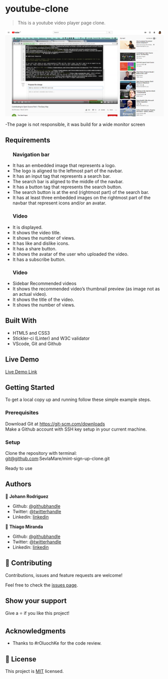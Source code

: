 # youtube-clone

> This is a youtube video player page clone.

![screenshot](https://github.com/SevlaMare/youtube-clone/blob/master/images/screenshot.png)

-The page is not responsible, it was build for a wide monitor screen<br>

## Requirements

<ul>
  <h3>Navigation bar</h3>
  <li>It has an embedded image that represents a logo.</li>
  <li>The logo is aligned to the leftmost part of the navbar.</li>
  <li>It has an input tag that represents a search bar.</li>
  <li>The search bar is aligned to the middle of the navbar.</li>
  <li>It has a button tag that represents the search button.</li>
  <li>The search button is at the end (rightmost part) of the search bar.</li>
  <li>It has at least three embedded images on the rightmost part of the navbar that represent icons and/or an avatar.</li>
</ul>

<ul>
  <h3>Video</h3>
  <li>It is displayed.</li>
  <li>It shows the video title.</li>
  <li>It shows the number of views.</li>
  <li>It has like and dislike icons.</li>
  <li>It has a share button.</li>
  <li>It shows the avatar of the user who uploaded the video.</li>
  <li>It has a subscribe button.</li>
</ul>

<ul>
  <h3>Video</h3>
  <li>Sidebar Recommended videos</li>
  <li>It shows the recommended video’s thumbnail preview (as image not as an actual video).</li>
  <li>It shows the title of the video.</li>
  <li>It shows the number of views.</li>
</ul>

## Built With

- HTML5 and CSS3 <br>
- Stickler-ci (Linter) and W3C validator <br>
- VScode, Git and Github <br>

## Live Demo

[Live Demo Link](https://sevlamare.github.io/youtube-clone/)


## Getting Started

To get a local copy up and running follow these simple example steps.

### Prerequisites
Download Git at https://git-scm.com/downloads<br>
Make a Github account with SSH key setup in your current machine.

### Setup
Clone the repository with terminal:<br>
git@github.com:SevlaMare/mint-sign-up-clone.git

Ready to use


## Authors

👤 **Johann Rodriguez**

- Github: [@githubhandle](https://github.com/JohannRodriguez)
- Twitter: [@twitterhandle](https://twitter.com/JohannRodriguez)
- Linkedin: [linkedin](https://linkedin.com/JohannRodriguez)

👤 **Thiago Miranda**

- Github: [@githubhandle](https://github.com/SevlaMare)
- Twitter: [@twitterhandle](https://twitter.com/SevlaMare)
- Linkedin: [linkedin](https://www.linkedin.com/in/sevlamare)

## 🤝 Contributing

Contributions, issues and feature requests are welcome!

Feel free to check the [issues page](issues/).

## Show your support

Give a ⭐️ if you like this project!

## Acknowledgments

- Thanks to #rOluochKe for the code review.

## 📝 License

This project is [MIT](lic.url) licensed.

